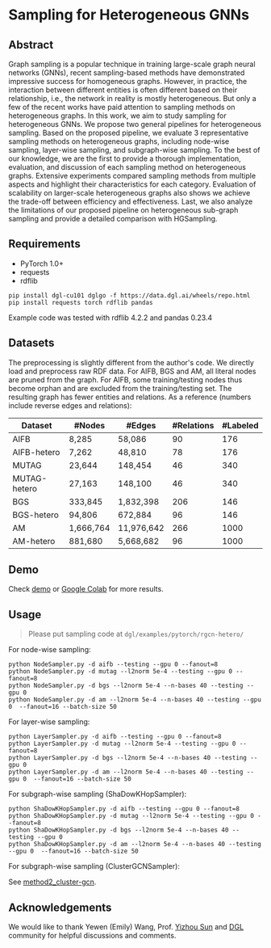 # Sampling for Heterogeneous GNNs

## Abstract

Graph sampling is a popular technique in training large-scale graph neural networks (GNNs), recent sampling-based methods have demonstrated impressive success for homogeneous graphs. However, in practice, the interaction between different entities is often different based on their relationship, i.e., the network in reality is mostly heterogeneous. But only a few of the recent works have paid attention to sampling methods on heterogeneous graphs. In this work, we aim to study sampling for heterogeneous GNNs. We propose two general pipelines for heterogeneous sampling. Based on the proposed pipeline, we evaluate 3 representative sampling methods on heterogeneous graphs, including node-wise sampling, layer-wise sampling, and subgraph-wise sampling. To the best of our knowledge, we are the first to provide a thorough implementation, evaluation, and discussion of each sampling method on heterogeneous graphs. Extensive experiments compared sampling methods from multiple aspects and highlight their characteristics for each category. Evaluation of scalability on larger-scale heterogeneous graphs also shows we achieve the trade-off between efficiency and effectiveness. Last, we also analyze the limitations of our proposed pipeline on heterogeneous sub-graph sampling and provide a detailed comparison with HGSampling.


## Requirements 

* PyTorch 1.0+
* requests
* rdflib

```
pip install dgl-cu101 dglgo -f https://data.dgl.ai/wheels/repo.html
pip install requests torch rdflib pandas
```

Example code was tested with rdflib 4.2.2 and pandas 0.23.4


## Datasets

The preprocessing is slightly different from the author's code. We directly load and preprocess
raw RDF data. For AIFB, BGS and AM,
all literal nodes are pruned from the graph. For AIFB, some training/testing nodes
thus become orphan and are excluded from the training/testing set. The resulting graph
has fewer entities and relations. As a reference (numbers include reverse edges and relations):

| Dataset | #Nodes | #Edges | #Relations | #Labeled |
| --- | --- | --- | --- | --- |
| AIFB | 8,285 | 58,086 | 90 | 176 |
| AIFB-hetero | 7,262 | 48,810 | 78 | 176 |
| MUTAG | 23,644 | 148,454 | 46 | 340 |
| MUTAG-hetero | 27,163 | 148,100 | 46 | 340 |
| BGS | 333,845 | 1,832,398 | 206 | 146 |
| BGS-hetero | 94,806 | 672,884 | 96 | 146 |
| AM | 1,666,764 | 11,976,642 | 266 | 1000 |
| AM-hetero | 881,680 | 5,668,682 | 96 | 1000 |


## Demo

Check [demo](https://github.com/Eurus-Holmes/Heterogeneous_Sampling/tree/main/code/demo) or [Google Colab](https://colab.research.google.com/drive/1yaMufnRZMcV2rV07blhjbCFV8XFgc3S8?usp=sharing) for more results.


## Usage

> Please put sampling code at `dgl/examples/pytorch/rgcn-hetero/`

For node-wise sampling:

```
python NodeSampler.py -d aifb --testing --gpu 0 --fanout=8
python NodeSampler.py -d mutag --l2norm 5e-4 --testing --gpu 0 --fanout=8
python NodeSampler.py -d bgs --l2norm 5e-4 --n-bases 40 --testing --gpu 0
python NodeSampler.py -d am --l2norm 5e-4 --n-bases 40 --testing --gpu 0  --fanout=16 --batch-size 50
```

For layer-wise sampling:

```
python LayerSampler.py -d aifb --testing --gpu 0 --fanout=8
python LayerSampler.py -d mutag --l2norm 5e-4 --testing --gpu 0 --fanout=8
python LayerSampler.py -d bgs --l2norm 5e-4 --n-bases 40 --testing --gpu 0
python LayerSampler.py -d am --l2norm 5e-4 --n-bases 40 --testing --gpu 0  --fanout=16 --batch-size 50
```

For subgraph-wise sampling (ShaDowKHopSampler):

```
python ShaDowKHopSampler.py -d aifb --testing --gpu 0 --fanout=8
python ShaDowKHopSampler.py -d mutag --l2norm 5e-4 --testing --gpu 0 --fanout=8
python ShaDowKHopSampler.py -d bgs --l2norm 5e-4 --n-bases 40 --testing --gpu 0
python ShaDowKHopSampler.py -d am --l2norm 5e-4 --n-bases 40 --testing --gpu 0  --fanout=16 --batch-size 50
```

For subgraph-wise sampling (ClusterGCNSampler):

See [method2_cluster-gcn](https://github.com/Eurus-Holmes/Heterogeneous_Sampling/tree/main/code/method2_cluster-gcn).


## Acknowledgements

We would like to thank Yewen (Emily) Wang, Prof. [Yizhou Sun](https://web.cs.ucla.edu/~yzsun/) and [DGL](https://github.com/dmlc/dgl) community for helpful discussions and comments.

